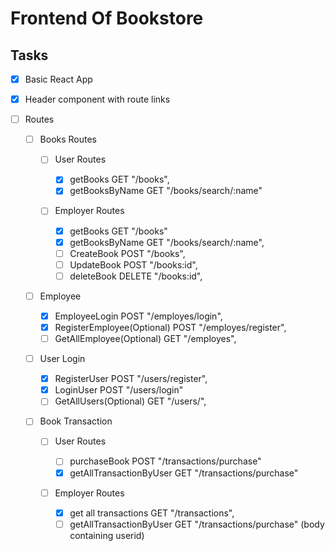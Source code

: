 # Frontend Of Bookstore

## Tasks

- [x] Basic React App

- [x] Header component with route links

- [ ] Routes

  - [ ] Books Routes

    - [ ] User Routes

      - [x] getBooks GET "/books",
      - [x] getBooksByName GET "/books/search/:name"

    - [ ] Employer Routes

      - [x] getBooks GET "/books"
      - [x] getBooksByName GET "/books/search/:name",
      - [ ] CreateBook POST "/books",
      - [ ] UpdateBook POST "/books:id",
      - [ ] deleteBook DELETE "/books:id",

  - [ ] Employee

    - [x] EmployeeLogin POST "/employes/login",
    - [x] RegisterEmployee(Optional) POST "/employes/register",
    - [ ] GetAllEmployee(Optional) GET "/employes",

  - [ ] User Login

    - [x] RegisterUser POST "/users/register",
    - [x] LoginUser POST "/users/login"
    - [ ] GetAllUsers(Optional) GET "/users/",

  - [ ] Book Transaction

    - [ ] User Routes

      - [ ] purchaseBook POST "/transactions/purchase"
      - [x] getAllTransactionByUser GET "/transactions/purchase"

    - [ ] Employer Routes

      - [x] get all transactions GET "/transactions",
      - [ ] getAllTransactionByUser GET "/transactions/purchase" (body containing userid)
